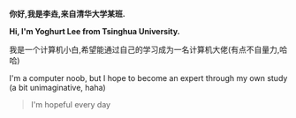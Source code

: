 **你好,我是李垚,来自清华大学某班.**

**Hi, I'm Yoghurt Lee from Tsinghua University.**

我是一个计算机小白,希望能通过自己的学习成为一名计算机大佬(有点不自量力,哈哈)

I'm a computer noob, but I hope to become an expert through my own study (a bit unimaginative, haha)

> I'm hopeful every day




<!---
yoghurtlee-thu/yoghurtlee-thu is a ✨ special ✨ repository because its `README.md` (this file) appears on your GitHub profile.
You can click the Preview link to take a look at your changes.
--->

